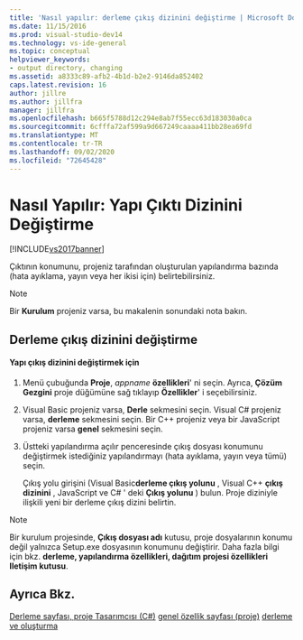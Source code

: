 ```yaml
---
title: 'Nasıl yapılır: derleme çıkış dizinini değiştirme | Microsoft Docs'
ms.date: 11/15/2016
ms.prod: visual-studio-dev14
ms.technology: vs-ide-general
ms.topic: conceptual
helpviewer_keywords:
- output directory, changing
ms.assetid: a8333c89-afb2-4b1d-b2e2-9146da852402
caps.latest.revision: 16
author: jillre
ms.author: jillfra
manager: jillfra
ms.openlocfilehash: b665f5788d12c294e8ab7f55ecc63d183030a0ca
ms.sourcegitcommit: 6cfffa72af599a9d667249caaaa411bb28ea69fd
ms.translationtype: MT
ms.contentlocale: tr-TR
ms.lasthandoff: 09/02/2020
ms.locfileid: "72645428"
---
```

# <a name="how-to-change-the-build-output-directory"></a>Nasıl Yapılır: Yapı Çıktı Dizinini Değiştirme
[!INCLUDE[vs2017banner](../includes/vs2017banner.md)]

Çıktının konumunu, projeniz tarafından oluşturulan yapılandırma bazında (hata ayıklama, yayın veya her ikisi için) belirtebilirsiniz.

> [!NOTE]
> Bir **Kurulum** projeniz varsa, bu makalenin sonundaki nota bakın.

## <a name="changing-the-build-output-directory"></a>Derleme çıkış dizinini değiştirme

#### <a name="to-change-the-build-output-directory"></a>Yapı çıkış dizinini değiştirmek için

1. Menü çubuğunda **Proje**, *appname* **özellikleri**' ni seçin. Ayrıca, **Çözüm Gezgini** proje düğümüne sağ tıklayıp **Özellikler**' i seçebilirsiniz.

2. Visual Basic projeniz varsa, **Derle** sekmesini seçin. Visual C# projeniz varsa, **derleme** sekmesini seçin. Bir C++ projeniz veya bir JavaScript projeniz varsa **genel** sekmesini seçin.

3. Üstteki yapılandırma açılır penceresinde çıkış dosyası konumunu değiştirmek istediğiniz yapılandırmayı (hata ayıklama, yayın veya tümü) seçin.

     Çıkış yolu girişini (Visual Basic**derleme çıkış yolunu** , Visual C++ **çıkış dizinini** , JavaScript ve C# ' deki **Çıkış yolunu** ) bulun. Proje diziniyle ilişkili yeni bir derleme çıkış dizini belirtin.

> [!NOTE]
> Bir kurulum projesinde, **Çıkış dosyası adı** kutusu, proje dosyalarının konumu değil yalnızca Setup.exe dosyasının konumunu değiştirir. Daha fazla bilgi için bkz. **derleme, yapılandırma özellikleri, dağıtım projesi özellikleri Iletişim kutusu**.

## <a name="see-also"></a>Ayrıca Bkz.
 [Derleme sayfası, proje Tasarımcısı (C#)](../ide/reference/build-page-project-designer-csharp.md) [genel özellik sayfası (proje)](https://msdn.microsoft.com/library/593b383c-cd0f-4dcd-ad65-9ec9b4b19c45) [derleme ve oluşturma](../ide/compiling-and-building-in-visual-studio.md)
